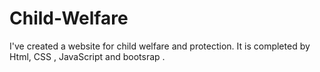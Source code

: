 # Child-Welfare 
 I've created a website for child welfare and protection. It is completed by Html, CSS , JavaScript and bootsrap .
